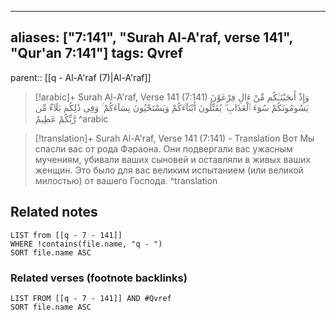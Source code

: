 
---
aliases: ["7:141", "Surah Al-A'raf, verse 141", "Qur'an 7:141"]
tags: Qvref
---

parent:: [[q - Al-A'raf (7)|Al-A'raf]]

> [!arabic]+ Surah Al-A'raf, Verse 141 (7:141)
> <span class="quran-arabic">وَإِذْ أَنجَيْنَـٰكُم مِّنْ ءَالِ فِرْعَوْنَ يَسُومُونَكُمْ سُوٓءَ ٱلْعَذَابِ ۖ يُقَتِّلُونَ أَبْنَآءَكُمْ وَيَسْتَحْيُونَ نِسَآءَكُمْ ۚ وَفِى ذَٰلِكُم بَلَآءٌ مِّن رَّبِّكُمْ عَظِيمٌ</span>
^arabic

> [!translation]+ Surah Al-A'raf, Verse 141 (7:141) - Translation
> Вот Мы спасли вас от рода Фараона. Они подвергали вас ужасным мучениям, убивали ваших сыновей и оставляли в живых ваших женщин. Это было для вас великим испытанием (или великой милостью) от вашего Господа.
^translation



## Related notes
```dataview
LIST from [[q - 7 - 141]]
WHERE !contains(file.name, "q - ")
SORT file.name ASC
```

### Related verses (footnote backlinks)
```dataview
LIST FROM [[q - 7 - 141]] AND #Qvref
SORT file.name ASC
```

